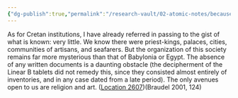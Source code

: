 ```yaml
---
{"dg-publish":true,"permalink":"/research-vault/02-atomic-notes/because-linear-a-is-still-undeciphered-we-know-very-little-about-crete-s-society/"}
---
```


As for Cretan institutions, I have already referred in passing to the gist of what is known: very little. We know there were priest-kings, palaces, cities, communities of artisans, and seafarers. But the organization of this society remains far more mysterious than that of Babylonia or Egypt. The absence of any written documents is a daunting obstacle (the decipherment of the Linear B tablets did not remedy this, since they consisted almost entirely of inventories, and in any case dated from a late period). The only avenues open to us are religion and art. ([Location 2607](https://readwise.io/to_kindle?action=open&asin=B004FEFSCC&location=2607))(Braudel 2001, 124)